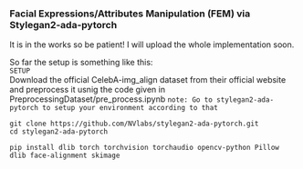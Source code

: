 ### Facial Expressions/Attributes Manipulation (FEM) via Stylegan2-ada-pytorch

It is in the works so be patient! I will upload the whole implementation soon.


So far the setup is something like this:<br>
`SETUP`<br>
Download the official CelebA-img_align dataset from their official website and preprocess it usnig the code given in PreprocessingDataset/pre_process.ipynb
  `note: Go to stylegan2-ada-pytorch to setup your environment according to that`<br>
  ```
  git clone https://github.com/NVlabs/stylegan2-ada-pytorch.git
  cd stylegan2-ada-pytorch

  pip install dlib torch torchvision torchaudio opencv-python Pillow dlib face-alignment skimage
  ```
